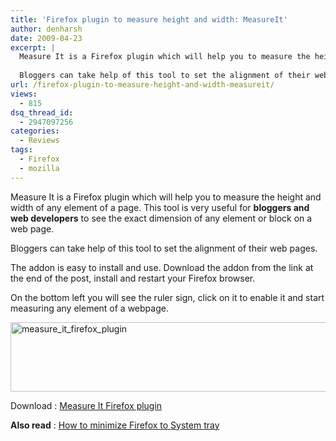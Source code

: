 ```yaml
---
title: 'Firefox plugin to measure height and width: MeasureIt'
author: denharsh
date: 2009-04-23
excerpt: |
  Measure It is a Firefox plugin which will help you to measure the height and width of any element of a page. This tool is very useful for bloggers and web developers to see the exact dimension of any element or block on a web page.
  
  Bloggers can take help of this tool to set the alignment of their web pages.
url: /firefox-plugin-to-measure-height-and-width-measureit/
views:
  - 815
dsq_thread_id:
  - 2947097256
categories:
  - Reviews
tags:
  - Firefox
  - mozilla
---
```

Measure It is a Firefox plugin which will help you to measure the height and width of any element of a page. This tool is very useful for **bloggers and web developers** to see the exact dimension of any element or block on a web page.

Bloggers can take help of this tool to set the alignment of their web pages.

The addon is easy to install and use. Download the addon from the link at the end of the post, install and restart your Firefox browser.

On the bottom left you will see the ruler sign, click on it to enable it and start measuring any element of a webpage.

<img class="aligncenter size-medium wp-image-6321" src="http://cdn.devilsworkshop.org/files/2009/04/measure_it_firefox_plugin-600x111.jpg" alt="measure_it_firefox_plugin" width="600" height="111" />

Download : <a href="https://addons.mozilla.org/en-US/firefox/addon/539" onclick="_gaq.push(['_trackEvent', 'outbound-article', 'https://addons.mozilla.org/en-US/firefox/addon/539', 'Measure It Firefox plugin']);" >Measure It Firefox plugin</a>

**Also read** : [How to minimize Firefox to System tray][1]

 [1]: http://devilsworkshop.org/minimize-firefox-window-to-tray-using-add-on-firefox-tip/
